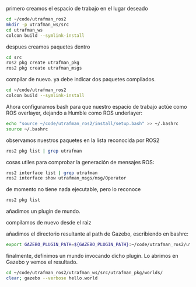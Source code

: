 primero creamos el espacio de trabajo en el lugar deseado
```bash
cd ~/code/utrafman_ros2
mkdir -p utrafman_ws/src
cd utrafman_ws
colcon build --symlink-install
```

despues creamos paquetes dentro
```bash
cd src
ros2 pkg create utrafman_pkg
ros2 pkg create utrafman_msgs
```

compilar de nuevo. ya debe indicar dos paquetes compilados. 
```bash
cd ~/code/utrafman_ros2
colcon build --symlink-install
```

Ahora configuramos bash para que nuestro espacio de trabajo actúe como ROS overlayer, dejando a Humble como ROS underlayer:
```bash
echo "source ~/code/utrafman_ros2/install/setup.bash" >> ~/.bashrc
source ~/.bashrc
```

observamos nuestros paquetes en la lista reconocida por ROS2
```bash
ros2 pkg list | grep utrafman
```

cosas utiles para comprobar la generación de mensajes ROS:
```bash
ros2 interface list | grep utrafman
ros2 interface show utrafman_msgs/msg/Operator
```

de momento no tiene nada ejecutable, pero lo reconoce
```bash
ros2 pkg list
```

añadimos un plugin de mundo. 

compilamos de nuevo desde el raiz

añadimos el directorio resultante al path de Gazebo, escribiendo en bashrc:
```bash
export GAZEBO_PLUGIN_PATH=${GAZEBO_PLUGIN_PATH}:~/code/utrafman_ros2/utrafman_ws/install/utrafman_pkg/lib/utrafman_pkg/
```

finalmente, definimos un mundo invocando dicho plugin. Lo abrimos en Gazebo y vemos el resultado.
```bash
cd ~/code/utrafman_ros2/utrafman_ws/src/utrafman_pkg/worlds/
clear; gazebo --verbose hello.world
```

